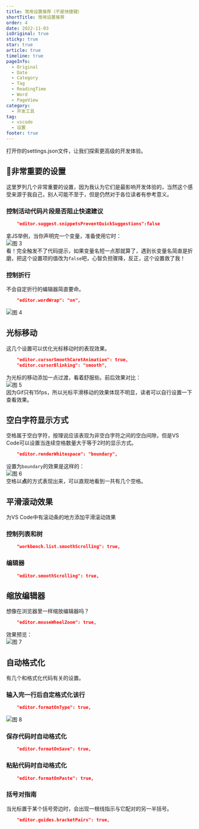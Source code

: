 ```yaml
---
title: 常用设置推荐（不是快捷键）
shortTitle: 常用设置推荐
order: 4
date: 2022-11-03
isOriginal: true
sticky: true
star: true
article: true
timeline: true
pageInfo:
  - Original
  - Date
  - Category
  - Tag
  - ReadingTime
  - Word
  - PageView
category:
  - 开发工具
tag:
  - vscode
  - 设置
footer: true
---
```


打开你的settings.json文件，让我们探索更高级的开发体验。

<!-- more -->

## 📌非常重要的设置

这里罗列几个非常重要的设置，因为我认为它们是最影响开发体验的，当然这个感受来源于我自己，别人可能不至于，但是仍然对于各位读者有参考意义。

### 控制活动代码片段是否阻止快速建议
```json
    "editor.suggest.snippetsPreventQuickSuggestions":false
```
拿JS举例，当你声明完一个变量，准备使用它时：  
![图 3](/img/%E8%AE%BE%E7%BD%AE%E6%8E%A8%E8%8D%90-2022-11-03-15-51-01.gif)  
看！完全触发不了代码提示，如果变量名短一点那就算了，遇到长变量名简直是折磨，把这个设置项的值改为`false`吧，心智负担骤降，反正，这个设置救了我！

### 控制折行
不会自定折行的编辑器简直要命。
```json
    "editor.wordWrap": "on",
```
![图 4](/img/%E8%AE%BE%E7%BD%AE%E6%8E%A8%E8%8D%90-2022-11-03-16-07-07.gif)  

## 光标移动
这几个设置可以优化光标移动时的表现效果。
```json
    "editor.cursorSmoothCaretAnimation": true,
    "editor.cursorBlinking": "smooth",
```
为光标的移动添加一点过渡，看着舒服些。前后效果对比：  
![图 5](/img/%E8%AE%BE%E7%BD%AE%E6%8E%A8%E8%8D%90-2022-11-03-16-15-55.gif)  
因为Gif只有15fps，所以光标平滑移动的效果体现不明显，读者可以自行设置一下查看效果。

## 空白字符显示方式
空格属于空白字符，按理说应该表现为非空白字符之间的空白间隙，但是VS Code可以设置当连续空格数量大于等于2时的显示方式。
```json
    "editor.renderWhitespace": "boundary",
```
设置为`boundary`的效果是这样的：  
![图 6](/img/%E8%AE%BE%E7%BD%AE%E6%8E%A8%E8%8D%90-2022-11-03-16-22-18.png)  
空格以**点**的方式表现出来，可以直观地看到一共有几个空格。

## 平滑滚动效果
为VS Code中有滚动条的地方添加平滑滚动效果
### 控制列表和树
```json
    "workbench.list.smoothScrolling": true,
```
### 编辑器
```json
    "editor.smoothScrolling": true,
```
## 缩放编辑器
想像在浏览器里一样缩放编辑器吗？
```json
    "editor.mouseWheelZoom": true,
```
效果预览：  
![图 7](/img/%E8%AE%BE%E7%BD%AE%E6%8E%A8%E8%8D%90-2022-11-03-16-34-43.gif)  

## 自动格式化
有几个和格式化代码有关的设置。
### 输入完一行后自定格式化该行
```json
    "editor.formatOnType": true,
```
![图 8](/img/%E8%AE%BE%E7%BD%AE%E6%8E%A8%E8%8D%90-2022-11-03-16-42-35.gif)  

### 保存代码时自动格式化
```json
    "editor.formatOnSave": true,
```

### 粘贴代码时自动格式化
```json
    "editor.formatOnPaste": true,
```

### 括号对指南
当光标置于某个括号旁边时，会出现一根线指示与它配对的另一半括号。
```json
    "editor.guides.bracketPairs": true,
```